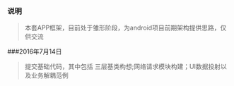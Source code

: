 ### 说明

> 本套APP框架，目前处于雏形阶段，为android项目前期架构提供思路，仅供交流


###2016年7月14日
> 提交基础代码，其中包括 三层基类构想;网络请求模块构建；UI数据投射以及业务解耦范例


